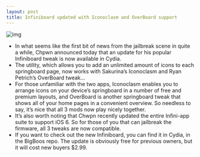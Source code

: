 ```yaml
---
layout: post
title: Infiniboard updated with Iconoclasm and OverBoard support
---
```

![img](http://media.idownloadblog.com/wp-content/uploads/2013/01/infiniboard-update.png)
* In what seems like the first bit of news from the jailbreak scene in quite a while, Chpwn announced today that an update for his popular Infiniboard tweak is now available in Cydia.
* The utility, which allows you to add an unlimited amount of icons to each springboard page, now works with Sakurina’s Iconoclasm and Ryan Petrich’s OverBoard tweak…
* For those unfamiliar with the two apps, Iconoclasm enables you to arrange icons on your device’s springboard in a number of free and premium layouts, and OverBoard is another springboard tweak that shows all of your home pages in a convenient overview. So needless to say, it’s nice that all 3 mods now play nicely together.
* It’s also worth noting that Chwpn recently updated the entire Infini-app suite to support iOS 6. So for those of you that can jailbreak the firmware, all 3 tweaks are now compatible.
* If you want to check out the new Infiniboard, you can find it in Cydia, in the BigBoos repo. The update is obviously free for previous owners, but it will cost new buyers $2.99.


